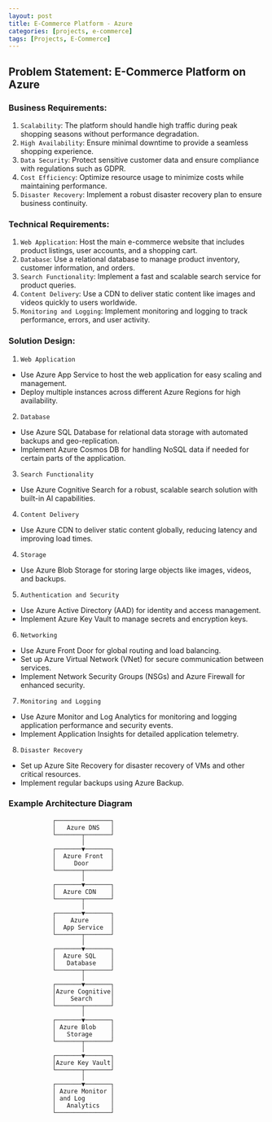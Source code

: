 ```yaml
---
layout: post
title: E-Commerce Platform - Azure
categories: [projects, e-commerce]
tags: [Projects, E-Commerce]
---
```

## Problem Statement: E-Commerce Platform on Azure

### Business Requirements:
1. `Scalability`: The platform should handle high traffic during peak shopping seasons without performance degradation.
2. `High Availability`: Ensure minimal downtime to provide a seamless shopping experience.
3. `Data Security`: Protect sensitive customer data and ensure compliance with regulations such as GDPR.
4. `Cost Efficiency`: Optimize resource usage to minimize costs while maintaining performance.
5. `Disaster Recovery`: Implement a robust disaster recovery plan to ensure business continuity.

### Technical Requirements:
1. `Web Application`: Host the main e-commerce website that includes product listings, user accounts, and a shopping cart.
2. `Database`: Use a relational database to manage product inventory, customer information, and orders.
3. `Search Functionality`: Implement a fast and scalable search service for product queries.
4. `Content Delivery`: Use a CDN to deliver static content like images and videos quickly to users worldwide.
5. `Monitoring and Logging`: Implement monitoring and logging to track performance, errors, and user activity.

### Solution Design:

1. `Web Application`
- Use Azure App Service to host the web application for easy scaling and management.
- Deploy multiple instances across different Azure Regions for high availability.

2. `Database`
- Use Azure SQL Database for relational data storage with automated backups and geo-replication.
- Implement Azure Cosmos DB for handling NoSQL data if needed for certain parts of the application.

3. `Search Functionality`
- Use Azure Cognitive Search for a robust, scalable search solution with built-in AI capabilities.

4. `Content Delivery`
- Use Azure CDN to deliver static content globally, reducing latency and improving load times.

4. `Storage`
- Use Azure Blob Storage for storing large objects like images, videos, and backups.

5. `Authentication and Security`
- Use Azure Active Directory (AAD) for identity and access management.
- Implement Azure Key Vault to manage secrets and encryption keys.

6. `Networking`
- Use Azure Front Door for global routing and load balancing.
- Set up Azure Virtual Network (VNet) for secure communication between services.
- Implement Network Security Groups (NSGs) and Azure Firewall for enhanced security.

7. `Monitoring and Logging`
- Use Azure Monitor and Log Analytics for monitoring and logging application performance and security events.
- Implement Application Insights for detailed application telemetry.

8. `Disaster Recovery`
-  Set up Azure Site Recovery for disaster recovery of VMs and other critical resources.
- Implement regular backups using Azure Backup.

### Example Architecture Diagram

```plaintext
            ┌───────────────┐
            │   Azure DNS   │
            └───────┬───────┘
                    │
            ┌───────▼───────┐
            │  Azure Front  │
            │     Door      │
            └───────┬───────┘
                    │
            ┌───────▼───────┐
            │  Azure CDN    │
            └───────┬───────┘
                    │
            ┌───────▼───────┐
            │    Azure      │
            │  App Service  │
            └───────┬───────┘
                    │
            ┌───────▼───────┐
            │  Azure SQL    │
            │   Database    │
            └───────┬───────┘
                    │
            ┌───────▼───────┐
            │Azure Cognitive│
            │    Search     │
            └───────┬───────┘
                    │
            ┌───────▼───────┐
            │ Azure Blob    │
            │   Storage     │
            └───────┬───────┘
                    │
            ┌───────▼───────┐
            │Azure Key Vault│
            └───────┬───────┘
                    │
            ┌───────▼───────┐
            │ Azure Monitor │
            │ and Log       │
            │   Analytics   │
            └───────────────┘
```
